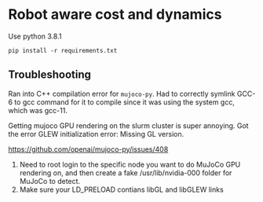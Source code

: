 # Robot aware cost and dynamics
Use python 3.8.1
```
pip install -r requirements.txt
```

## Troubleshooting

Ran into C++ compilation error for `mujoco-py`. Had to correctly symlink GCC-6 to gcc
command for it to compile since it was using the system gcc, which was gcc-11.

Getting mujoco GPU rendering on the slurm cluster is super annoying. Got the error
GLEW initialization error: Missing GL version.

https://github.com/openai/mujoco-py/issues/408

1. Need to root login to the specific node you want to do MuJoCo GPU rendering on, and then
create a fake /usr/lib/nvidia-000 folder for MuJoCo to detect.
2. Make sure your LD_PRELOAD contians libGL and libGLEW links
